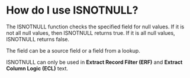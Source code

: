 
# How do I use ISNOTNULL? 

The ISNOTNULL function checks the specified field for null values. If it is not all null values, then ISNOTNULL returns true. If it is all null values, ISNOTNULL returns false.

The field can be a source field or a field from a lookup.

ISNOTNULL can only be used in **Extract Record Filter (ERF)** and **Extract Column Logic (ECL)** text.
